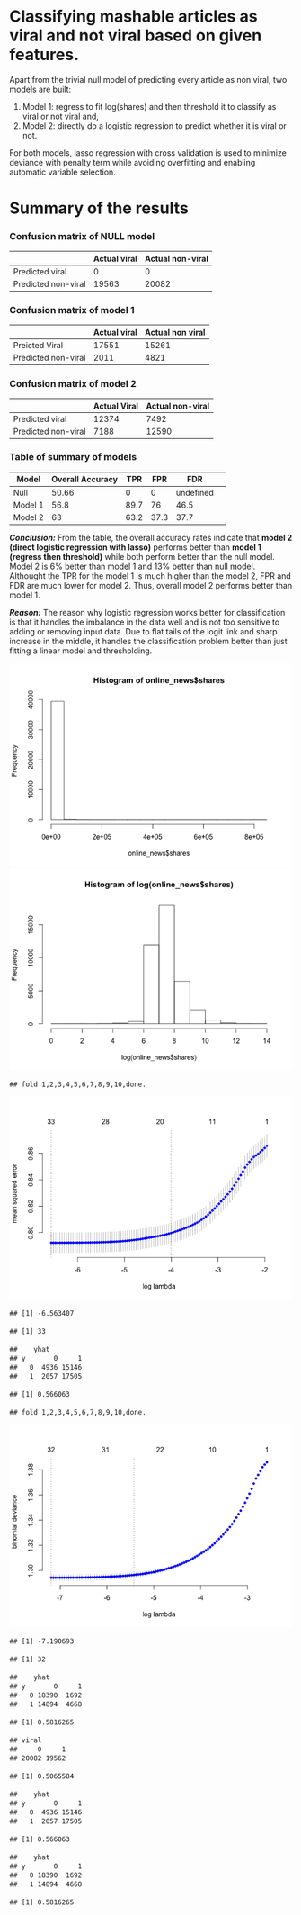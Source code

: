 Classifying mashable articles as viral and not viral based on given features.
=============================================================================

Apart from the trivial null model of predicting every article as non
viral, two models are built:

1.  Model 1: regress to fit log(shares) and then threshold it to
    classify as viral or not viral and,  
2.  Model 2: directly do a logistic regression to predict whether it is
    viral or not.

For both models, lasso regression with cross validation is used to
minimize deviance with penalty term while avoiding overfitting and
enabling automatic variable selection.

Summary of the results
======================

### Confusion matrix of NULL model

<table>
<thead>
<tr class="header">
<th></th>
<th>Actual viral</th>
<th>Actual non-viral</th>
</tr>
</thead>
<tbody>
<tr class="odd">
<td>Predicted viral</td>
<td>0</td>
<td>0</td>
</tr>
<tr class="even">
<td>Predicted non-viral</td>
<td>19563</td>
<td>20082</td>
</tr>
</tbody>
</table>

### Confusion matrix of model 1

<table>
<thead>
<tr class="header">
<th></th>
<th>Actual viral</th>
<th>Actual non viral</th>
</tr>
</thead>
<tbody>
<tr class="odd">
<td>Preicted Viral</td>
<td>17551</td>
<td>15261</td>
</tr>
<tr class="even">
<td>Predicted non-viral</td>
<td>2011</td>
<td>4821</td>
</tr>
</tbody>
</table>

### Confusion matrix of model 2

<table>
<thead>
<tr class="header">
<th></th>
<th>Actual Viral</th>
<th>Actual non-viral</th>
</tr>
</thead>
<tbody>
<tr class="odd">
<td>Predicted viral</td>
<td>12374</td>
<td>7492</td>
</tr>
<tr class="even">
<td>Predicted non-viral</td>
<td>7188</td>
<td>12590</td>
</tr>
</tbody>
</table>

### Table of summary of models

<table>
<thead>
<tr class="header">
<th>Model</th>
<th>Overall Accuracy</th>
<th>TPR</th>
<th>FPR</th>
<th>FDR</th>
<th></th>
</tr>
</thead>
<tbody>
<tr class="odd">
<td>Null</td>
<td>50.66</td>
<td>0</td>
<td>0</td>
<td>undefined</td>
<td></td>
</tr>
<tr class="even">
<td>Model 1</td>
<td>56.8</td>
<td>89.7</td>
<td>76</td>
<td>46.5</td>
<td></td>
</tr>
<tr class="odd">
<td>Model 2</td>
<td>63</td>
<td>63.2</td>
<td>37.3</td>
<td>37.7</td>
<td></td>
</tr>
</tbody>
</table>

***Conclusion:*** From the table, the overall accuracy rates indicate
that **model 2 (direct logistic regression with lasso)** performs better
than **model 1 (regress then threshold)** while both perform better than
the null model. Model 2 is 6% better than model 1 and 13% better than
null model. Althought the TPR for the model 1 is much higher than the
model 2, FPR and FDR are much lower for model 2. Thus, overall model 2
performs better than model 1.

***Reason:*** The reason why logistic regression works better for
classification is that it handles the imbalance in the data well and is
not too sensitive to adding or removing input data. Due to flat tails of
the logit link and sharp increase in the middle, it handles the
classification problem better than just fitting a linear model and
thresholding.

![](Solution_Q3_files/figure-markdown_strict/unnamed-chunk-1-1.png)![](Solution_Q3_files/figure-markdown_strict/unnamed-chunk-1-2.png)

    ## fold 1,2,3,4,5,6,7,8,9,10,done.

![](Solution_Q3_files/figure-markdown_strict/unnamed-chunk-1-3.png)

    ## [1] -6.563407

    ## [1] 33

    ##    yhat
    ## y       0     1
    ##   0  4936 15146
    ##   1  2057 17505

    ## [1] 0.566063

    ## fold 1,2,3,4,5,6,7,8,9,10,done.

![](Solution_Q3_files/figure-markdown_strict/unnamed-chunk-1-4.png)

    ## [1] -7.190693

    ## [1] 32

    ##    yhat
    ## y       0     1
    ##   0 18390  1692
    ##   1 14894  4668

    ## [1] 0.5816265

    ## viral
    ##     0     1 
    ## 20082 19562

    ## [1] 0.5065584

    ##    yhat
    ## y       0     1
    ##   0  4936 15146
    ##   1  2057 17505

    ## [1] 0.566063

    ##    yhat
    ## y       0     1
    ##   0 18390  1692
    ##   1 14894  4668

    ## [1] 0.5816265
